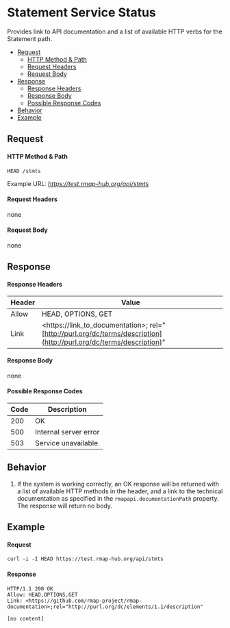 # Statement Service Status
Provides link to API documentation and a list of available HTTP verbs for the Statement path.

* [Request](#request)
  * [HTTP Method & Path](#http-method--path)
  * [Request Headers](#request-headers)
  * [Request Body](#request-body)
* [Response](#response)
  * [Response Headers](#response-headers)
  * [Response Body](#response-body)
  * [Possible Response Codes](#possible-response-codes)
* [Behavior](#behavior)
* [Example](#example)

## Request

#### HTTP Method & Path
```
HEAD /stmts
```
Example URL: _https://test.rmap-hub.org/api/stmts_

#### Request Headers
none

#### Request Body
none

## Response
#### Response Headers

| Header | Value |
|---------|------|
| Allow| HEAD, OPTIONS, GET|
| Link| &#60;https://link_to_documentation&#62;; rel="[http://purl.org/dc/terms/description](http://purl.org/dc/terms/description)"|

#### Response Body
none

#### Possible Response Codes
| Code| Description |
|---------|------|
| 200| OK |
| 500| Internal server error|
| 503| Service unavailable|

## Behavior
1.   If the system is working correctly, an OK response will be returned with a list of available HTTP methods in the header, and a link to the technical documentation as specified in the  `rmapapi.documentationPath`  property. The response will return no body.

## Example

#### Request
```
curl -i -I HEAD https://test.rmap-hub.org/api/stmts
```
#### Response
```
HTTP/1.1 200 OK
Allow: HEAD,OPTIONS,GET
Link: <https://github.com/rmap-project/rmap-documentation>;rel="http://purl.org/dc/elements/1.1/description"

[no content]
```